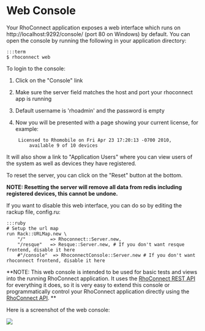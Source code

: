 Web Console
===

Your RhoConnect application exposes a web interface which runs on http://localhost:9292/console/ (port 80 on Windows) by default.  You can open the console by running the following in your application directory:

	:::term
	$ rhoconnect web

To login to the console:

1. Click on the "Console" link
2. Make sure the server field matches the host and port your rhoconnect app is running
3. Default username is 'rhoadmin' and the password is empty
4. Now you will be presented with a page showing your current license, for example:


		Licensed to Rhomobile on Fri Apr 23 17:20:13 -0700 2010,
			available 9 of 10 devices

It will also show a link to "Application Users" where you can view users of the system as well as devices they have registered.

To reset the server, you can click on the "Reset" button at the bottom.

**NOTE: Resetting the server will remove all data from redis including registered devices, this cannot be undone.**

If you want to disable this web interface, you can do so by editing the rackup file, config.ru:

	:::ruby
	# Setup the url map
	run Rack::URLMap.new \
		"/"         => Rhoconnect::Server.new,
		"/resque"   => Resque::Server.new, # If you don't want resque frontend, disable it here
		#"/console"  => RhoconnectConsole::Server.new # If you don't want rhoconnect frontend, disable it here

**NOTE: This web console is intended to be used for basic tests and views into the running RhoConnect application.  It uses the [RhoConnect REST API](rest-api) for everything it does, so it is very easy to extend this console or programmatically control your RhoConnect application directly using the [RhoConnect API](rest-api). **

Here is a screenshot of the web console:

<img src="https://s3.amazonaws.com/docs.tau-technologies.com/images/rhoconnect/web-console.png"/>
